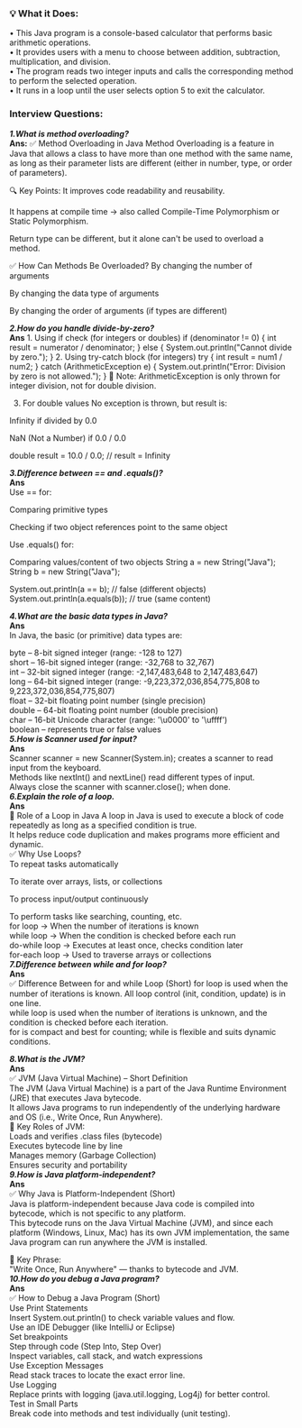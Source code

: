 ### 💡 What it Does:
 • This Java program is a console-based calculator that performs basic arithmetic operations.  
 • It provides users with a menu to choose between addition, subtraction, multiplication, and division.  
 • The program reads two integer inputs and calls the corresponding method to perform the selected operation.  
 • It runs in a loop until the user selects option 5 to exit the calculator.  




### Interview Questions:

***1.What is method overloading?***  
**Ans:**  ✅ Method Overloading in Java
Method Overloading is a feature in Java that allows a class to have more than one method with the same name, as long as their parameter lists are different (either in number, type, or order of parameters).

🔍 Key Points:
It improves code readability and reusability.

It happens at compile time → also called Compile-Time Polymorphism or Static Polymorphism.

Return type can be different, but it alone can't be used to overload a method.

✅ How Can Methods Be Overloaded?
By changing the number of arguments

By changing the data type of arguments

By changing the order of arguments (if types are different)

***2.How do you handle divide-by-zero?***  
**Ans**  1. Using if check (for integers or doubles)
if (denominator != 0) {
    int result = numerator / denominator;
} else {
    System.out.println("Cannot divide by zero.");
}
2. Using try-catch block (for integers)
try {
    int result = num1 / num2;
} catch (ArithmeticException e) {
    System.out.println("Error: Division by zero is not allowed.");
}
📝 Note: ArithmeticException is only thrown for integer division, not for double division.

3. For double values
No exception is thrown, but result is:

Infinity if divided by 0.0

NaN (Not a Number) if 0.0 / 0.0

double result = 10.0 / 0.0;   // result = Infinity


***3.Difference between == and .equals()?***  
**Ans**  
Use == for:

Comparing primitive types

Checking if two object references point to the same object  

Use .equals() for:  

Comparing values/content of two objects
String a = new String("Java");
String b = new String("Java");

System.out.println(a == b);        // false (different objects)
System.out.println(a.equals(b));   // true  (same content)

***4.What are the basic data types in Java?***  
**Ans**   
In Java, the basic (or primitive) data types are:

byte – 8-bit signed integer (range: -128 to 127)  
short – 16-bit signed integer (range: -32,768 to 32,767)  
int – 32-bit signed integer (range: -2,147,483,648 to 2,147,483,647)  
long – 64-bit signed integer (range: -9,223,372,036,854,775,808 to 9,223,372,036,854,775,807)  
float – 32-bit floating point number (single precision)  
double – 64-bit floating point number (double precision)  
char – 16-bit Unicode character (range: '\u0000' to '\uffff')  
boolean – represents true or false values  
***5.How is Scanner used for input?***  
**Ans**  
Scanner scanner = new Scanner(System.in); creates a scanner to read input from the keyboard.  
Methods like nextInt() and nextLine() read different types of input.  
Always close the scanner with scanner.close(); when done.  
***6.Explain the role of a loop.***  
**Ans**  
🔁 Role of a Loop in Java
A loop in Java is used to execute a block of code repeatedly as long as a specified condition is true.  
It helps reduce code duplication and makes programs more efficient and dynamic.  
✅ Why Use Loops?  
To repeat tasks automatically  

To iterate over arrays, lists, or collections  

To process input/output continuously  

To perform tasks like searching, counting, etc.  
for loop -> When the number of iterations is known  
while loop	-> When the condition is checked before each run  
do-while loop	-> Executes at least once, checks condition later  
for-each loop	-> Used to traverse arrays or collections  
***7.Difference between while and for loop?***  
**Ans**  
✅ Difference Between for and while Loop (Short)
for loop is used when the number of iterations is known. All loop control (init, condition, update) is in one line.  
while loop is used when the number of iterations is unknown, and the condition is checked before each iteration.  
for is compact and best for counting; while is flexible and suits dynamic conditions.  


***8.What is the JVM?***  
**Ans**  
✅ JVM (Java Virtual Machine) – Short Definition  
The JVM (Java Virtual Machine) is a part of the Java Runtime Environment (JRE) that executes Java bytecode.  
It allows Java programs to run independently of the underlying hardware and OS (i.e., Write Once, Run Anywhere).  
🔧 Key Roles of JVM:  
Loads and verifies .class files (bytecode)  
Executes bytecode line by line  
Manages memory (Garbage Collection)  
Ensures security and portability  
***9.How is Java platform-independent?***  
**Ans**  
✅ Why Java is Platform-Independent (Short)  
Java is platform-independent because Java code is compiled into bytecode, which is not specific to any platform.  
This bytecode runs on the Java Virtual Machine (JVM), and since each platform (Windows, Linux, Mac) has its own JVM implementation, the same Java program can run anywhere the JVM is installed.  

🧠 Key Phrase:  
"Write Once, Run Anywhere" — thanks to bytecode and JVM.  
***10.How do you debug a Java program?***  
**Ans**  
✅ How to Debug a Java Program (Short)  
Use Print Statements   
Insert System.out.println() to check variable values and flow.  
Use an IDE Debugger (like IntelliJ or Eclipse)  
Set breakpoints  
Step through code (Step Into, Step Over)  
Inspect variables, call stack, and watch expressions  
Use Exception Messages  
Read stack traces to locate the exact error line.  
Use Logging  
Replace prints with logging (java.util.logging, Log4j) for better control.  
Test in Small Parts  
Break code into methods and test individually (unit testing).  
